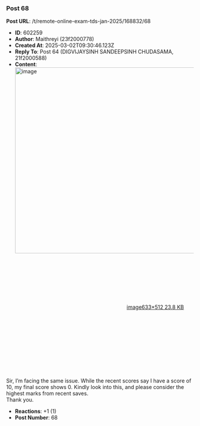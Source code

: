 ### Post 68
**Post URL**: /t/remote-online-exam-tds-jan-2025/168832/68
- **ID**: 602259
- **Author**: Maithreyi (23f2000778)
- **Created At**: 2025-03-02T09:30:46.123Z
- **Reply To**: Post 64 (DIGVIJAYSINH SANDEEPSINH CHUDASAMA, 21f2000588)
- **Content**:  
  <div class="lightbox-wrapper"><a class="lightbox" href="https://europe1.discourse-cdn.com/flex013/uploads/iitm/original/3X/4/f/4f5bce8d44c75f8f0ffdd0bb2ff2d61f563a323d.png" data-download-href="/uploads/short-url/bk2pKS8f3mLSF42Dvud0EovNIpn.png?dl=1" title="image" rel="noopener nofollow ugc"><img src="https://europe1.discourse-cdn.com/flex013/uploads/iitm/original/3X/4/f/4f5bce8d44c75f8f0ffdd0bb2ff2d61f563a323d.png" alt="image" data-base62-sha1="bk2pKS8f3mLSF42Dvud0EovNIpn" width="618" height="500" data-dominant-color="4D4140"><div class="meta"><svg class="fa d-icon d-icon-far-image svg-icon" aria-hidden="true"><use href="#far-image"></use></svg><span class="filename">image</span><span class="informations">633×512 23.8 KB</span><svg class="fa d-icon d-icon-discourse-expand svg-icon" aria-hidden="true"><use href="#discourse-expand"></use></svg></div></a></div><br>
Sir, I’m facing the same issue. While the recent scores say I have a score of 10, my final score shows 0. Kindly look into this, and please consider the highest marks from recent saves.<br>
Thank you.
- **Reactions**: +1 (1)
- **Post Number**: 68

